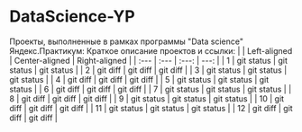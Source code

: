 # DataScience-YP
Проекты, выполненные в рамках программы "Data science" Яндекс.Практикум: Краткое описание проектов и ссылки:
|  | Left-aligned | Center-aligned | Right-aligned |
| :---         | :---         |     :---:      |          ---: |
| 1 | git status   | git status     | git status    |
| 2 | git diff     | git diff       | git diff      |
| 3 | git status   | git status     | git status    |
| 4 | git diff     | git diff       | git diff      |
| 5 | git status   | git status     | git status    |
| 6 | git diff     | git diff       | git diff      |
| 7 | git status   | git status     | git status    |
| 8 | git diff     | git diff       | git diff      |
| 9 | git status   | git status     | git status    |
| 10 | git diff     | git diff       | git diff      |
| 11 | git status   | git status     | git status    |
| 12 | git diff     | git diff       | git diff      |
